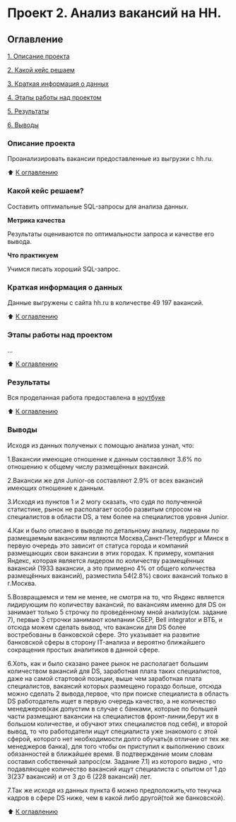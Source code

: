 # Проект 2. Анализ вакансий на HH.

## Оглавление
[1. Описание проекта](https://github.com/DmitriyVitalyevich/sf_data_science/tree/main/Project_2#%D0%BE%D0%BF%D0%B8%D1%81%D0%B0%D0%BD%D0%B8%D0%B5-%D0%BF%D1%80%D0%BE%D0%B5%D0%BA%D1%82%D0%B0)

[2. Какой кейс решаем](https://github.com/DmitriyVitalyevich/sf_data_science/tree/main/Project_2#%D0%BA%D0%B0%D0%BA%D0%BE%D0%B9-%D0%BA%D0%B5%D0%B9%D1%81-%D1%80%D0%B5%D1%88%D0%B0%D0%B5%D0%BC)

[3. Краткая информация о данных](https://github.com/DmitriyVitalyevich/sf_data_science/tree/main/Project_2#%D0%BA%D1%80%D0%B0%D1%82%D0%BA%D0%B0%D1%8F-%D0%B8%D0%BD%D1%84%D0%BE%D1%80%D0%BC%D0%B0%D1%86%D0%B8%D1%8F-%D0%BE-%D0%B4%D0%B0%D0%BD%D0%BD%D1%8B%D1%85)

[4. Этапы работы над проектом](https://github.com/DmitriyVitalyevich/sf_data_science/tree/main/Project_2#%D1%8D%D1%82%D0%B0%D0%BF%D1%8B-%D1%80%D0%B0%D0%B1%D0%BE%D1%82%D1%8B-%D0%BD%D0%B0%D0%B4-%D0%BF%D1%80%D0%BE%D0%B5%D0%BA%D1%82%D0%BE%D0%BC)

[5. Результаты](https://github.com/DmitriyVitalyevich/sf_data_science/tree/main/Project_2#%D1%8D%D1%82%D0%B0%D0%BF%D1%8B-%D1%80%D0%B0%D0%B1%D0%BE%D1%82%D1%8B-%D0%BD%D0%B0%D0%B4-%D0%BF%D1%80%D0%BE%D0%B5%D0%BA%D1%82%D0%BE%D0%BC)

[6. Выводы](https://github.com/DmitriyVitalyevich/sf_data_science/tree/main/Project_2#%D1%8D%D1%82%D0%B0%D0%BF%D1%8B-%D1%80%D0%B0%D0%B1%D0%BE%D1%82%D1%8B-%D0%BD%D0%B0%D0%B4-%D0%BF%D1%80%D0%BE%D0%B5%D0%BA%D1%82%D0%BE%D0%BC)

### Описание проекта
Проанализировать вакансии предоставленные из выгрузки с hh.ru.

:arrow_up: [К оглавлению](https://github.com/DmitriyVitalyevich/sf_data_science/tree/main/Project_2#%D0%BF%D1%80%D0%BE%D0%B5%D0%BA%D1%82-2-%D0%B0%D0%BD%D0%B0%D0%BB%D0%B8%D0%B7-%D0%B2%D0%B0%D0%BA%D0%B0%D0%BD%D1%81%D0%B8%D0%B9-%D0%BD%D0%B0-hh)

### Какой кейс решаем?
Составить оптимальные SQL-запросы для анализа данных. 

**Метрика качества**

Результаты оцениваются по оптимальности запроса и качестве его вывода.

**Что практикуем** 

Учимся писать хороший SQL-запрос.

### Краткая информация о данных
Данные выгружены с сайта hh.ru в количестве 49 197 вакансий.

:arrow_up: [К оглавлению](https://github.com/DmitriyVitalyevich/sf_data_science/tree/main/Project_2#%D0%BF%D1%80%D0%BE%D0%B5%D0%BA%D1%82-2-%D0%B0%D0%BD%D0%B0%D0%BB%D0%B8%D0%B7-%D0%B2%D0%B0%D0%BA%D0%B0%D0%BD%D1%81%D0%B8%D0%B9-%D0%BD%D0%B0-hh)

### Этапы работы над проектом
...

:arrow_up: [К оглавлению](https://github.com/DmitriyVitalyevich/sf_data_science/tree/main/Project_2#%D0%BF%D1%80%D0%BE%D0%B5%D0%BA%D1%82-2-%D0%B0%D0%BD%D0%B0%D0%BB%D0%B8%D0%B7-%D0%B2%D0%B0%D0%BA%D0%B0%D0%BD%D1%81%D0%B8%D0%B9-%D0%BD%D0%B0-hh)

### Результаты 
Вся проделанная работа предоставлена в [ноутбуке](https://github.com/DmitriyVitalyevich/sf_data_science/blob/main/Project_2/Project_2_%D0%9D%D0%BE%D1%83%D1%82%D0%B1%D1%83%D0%BA_%D1%88%D0%B0%D0%B1%D0%BB%D0%BE%D0%BD.ipynb)

:arrow_up: [К оглавлению](https://github.com/DmitriyVitalyevich/sf_data_science/tree/main/Project_2#%D0%BF%D1%80%D0%BE%D0%B5%D0%BA%D1%82-2-%D0%B0%D0%BD%D0%B0%D0%BB%D0%B8%D0%B7-%D0%B2%D0%B0%D0%BA%D0%B0%D0%BD%D1%81%D0%B8%D0%B9-%D0%BD%D0%B0-hh)

### Выводы 
Исходя из данных полученых с помощью анализа узнал, что:

1.Вакансии имеющие отношение к данным составляют 3.6% по отношению к общему числу размещённых вакансий.

2.Вакансии же для Junior-ов составляют 2.9% от всех вакансий имеющих отношение к данным. 

3.Исходя из пунктов 1 и 2 могу сказать, что судя по полученной статистике, рынок не располагает особо развитым спросом на специалистов в области DS, а тем более на специалистов уровня Junior.

4.Как и было описано в выводе по детальному анализу, лидерами по размещаемым вакансиям являются Москва,Санкт-Петербург и Минск в первую очередь это зависит от статуса города и компаний размещающих свои вакансии в этих городах. К примеру, компания Яндекс, которая является  лидером по количеству размещённых вакансий (1933 вакансии, а это примерно 4% от общего количества размещённых вакансий), разместила 54(2.8%) своих вакансий только в г.Москва.

5.Возвращаемся и тем не менее, не смотря на то, что Яндекс является лидирующим по количеству вакансий, по вакансиям именно для DS он занимает только 5 строчку по проведённому мной анализу(см. задание 7), первые 3 строчки занимают компании СБЕР, Bell integrator и ВТБ, и отсюда можем сделать вывод, что вакансии для DS более востребованы в банковской сфере. Это указывает на развитие банковской сферы в сторону IT-анализа и вероятно ближайшего сокращения простых аналитиков в данной сфере.

6.Хоть, как и было сказано ранее рынок не располагает большим количеством вакансий для DS, заработная плата таких специалистов, даже на самой стартовой позиции, выше чем заработная плата специалистов, вакансий которых размещено гораздо больше, отсюда можно сделать 2 вывода,первое, что при поиске специалиста в область DS работодатель ищет в первую очередь качество, а не количество менеджеров(как допустим в случае с банками, которые по большей части размещают вакансии на специалистов фронт-линии,берут их в большом количестве, и обучают этих специалистов под себя), и второй вывод, то что работодатели ищут специалиста уже знакомого с этой сферой, которого нет необходимости долго обучать(в отличие от тех же менеджеров банка), для того чтобы он приступил к выполнению своих обязанностей в ближайшее время. В подтверждение моим словам составил собственный запрос(см. Задание 7.1) из которого видно , что подавляющее количество вакансий ищут специалиста с опытом от 1 до 3(237 вакансий) и от 3 до 6 (228 вакансий) лет.

7.Так же исходя из данных пункта 6 можно предположить,что текучка кадров в сфере DS ниже, чем в какой либо другой(той же банковской).

:arrow_up: [К оглавлению](https://github.com/DmitriyVitalyevich/sf_data_science/tree/main/Project_2#%D0%BF%D1%80%D0%BE%D0%B5%D0%BA%D1%82-2-%D0%B0%D0%BD%D0%B0%D0%BB%D0%B8%D0%B7-%D0%B2%D0%B0%D0%BA%D0%B0%D0%BD%D1%81%D0%B8%D0%B9-%D0%BD%D0%B0-hh)
